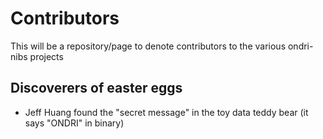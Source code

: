 # Contributors

This will be a repository/page to denote contributors to the various ondri-nibs projects 


## Discoverers of easter eggs

* Jeff Huang found the "secret message" in the toy data teddy bear (it says "ONDRI" in binary)
